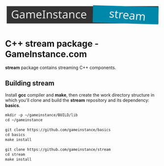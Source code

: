 ![GameInstance.com C++ stream](docs/logo.svg)

# C++ stream package - GameInstance.com

**stream** package contains streaming C++ components.


## Building stream

Install **gcc** compiler and **make**, then create the work directory structure in which you'll clone
and build the **stream** repository and its dependency: **basics**.

```
mkdir -p ~/gameinstance/BUILD/lib
cd ~/gameinstance

git clone https://github.com/gameinstance/basics
cd basics
make install

git clone https://github.com/gameinstance/stream
cd stream
make install
```
